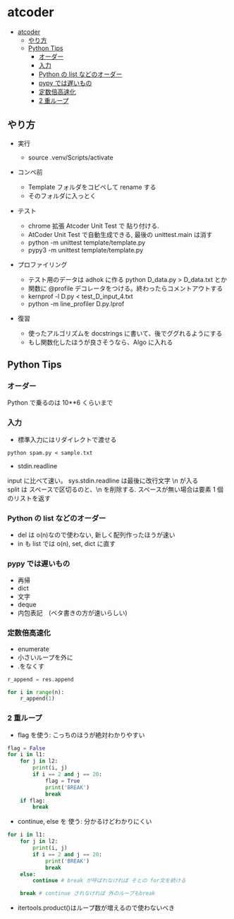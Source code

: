 # atcoder

- [atcoder](#atcoder)
  - [やり方](#やり方)
  - [Python Tips](#python-tips)
    - [オーダー](#オーダー)
    - [入力](#入力)
    - [Python の list などのオーダー](#python-の-list-などのオーダー)
    - [pypy では遅いもの](#pypy-では遅いもの)
    - [定数倍高速化](#定数倍高速化)
    - [2 重ループ](#2-重ループ)

## やり方

- 実行

  - source .venv/Scripts/activate

- コンペ前

  - Template フォルダをコピペして rename する
  - そのフォルダに入っとく

- テスト

  - chrome 拡張 Atcoder Unit Test で 貼り付ける.
  - AtCoder Unit Test で自動生成できる, 最後の unittest.main は消す
  - python -m unittest template/template.py
  - pypy3 -m unittest template/template.py

- プロファイリング

  - テスト用のデータは adhok に作る python D_data.py > D_data.txt とか
  - 関数に @profile デコレータをつける。終わったらコメントアウトする
  - kernprof -l D.py < test_D_input_4.txt
  - python -m line_profiler D.py.lprof

- 復習
  - 使ったアルゴリズムを docstrings に書いて、後でググれるようにする
  - もし関数化したほうが良さそうなら、Algo に入れる

## Python Tips

### オーダー

Python で乗るのは 10\*\*6 くらいまで

### 入力

- 標準入力にはリダイレクトで渡せる

```
python spam.py < sample.txt
```

- stdin.readline

input に比べて速い。
sys.stdin.readline は最後に改行文字 \n が入る  
split は スペースで区切るのと、\n を削除する. スペースが無い場合は要素 1 個のリストを返す

### Python の list などのオーダー

- del は o(n)なので使わない, 新しく配列作ったほうが速い
- in も list では o(n), set, dict に直す

### pypy では遅いもの

- 再帰
- dict
- 文字
- deque
- 内包表記　(ベタ書きの方が速いらしい)

### 定数倍高速化

- enumerate
- 小さいループを外に
- .をなくす

```python
r_append = res.append

for i in range(n):
    r_append(1)
```

### 2 重ループ

- flag を使う: こっちのほうが絶対わかりやすい

```python
flag = False
for i in l1:
    for j in l2:
        print(i, j)
        if i == 2 and j == 20:
            flag = True
            print('BREAK')
            break
    if flag:
        break
```

- continue, else を 使う: 分かるけどわかりにくい

```python
for i in l1:
    for j in l2:
        print(i, j)
        if i == 2 and j == 20:
            print('BREAK')
            break
    else:
        continue # break が呼ばれなければ そとの for文を続ける

    break # continue されなければ 外のループもbreak
```

- itertools.product()はループ数が増えるので使わないべき
